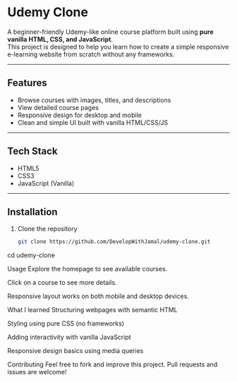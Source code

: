 # Udemy Clone

A beginner-friendly Udemy-like online course platform built using **pure vanilla HTML, CSS, and JavaScript**.  
This project is designed to help you learn how to create a simple responsive e-learning website from scratch without any frameworks.

---

## Features

- Browse courses with images, titles, and descriptions
- View detailed course pages
- Responsive design for desktop and mobile
- Clean and simple UI built with vanilla HTML/CSS/JS

---

## Tech Stack

- HTML5
- CSS3
- JavaScript (Vanilla)

---

## Installation

1. Clone the repository  
   ```bash
   git clone https://github.com/DevelopWithJamal/udemy-clone.git
cd udemy-clone



Usage
Explore the homepage to see available courses.

Click on a course to see more details.

Responsive layout works on both mobile and desktop devices.

What I learned
Structuring webpages with semantic HTML

Styling using pure CSS (no frameworks)

Adding interactivity with vanilla JavaScript

Responsive design basics using media queries

Contributing
Feel free to fork and improve this project. Pull requests and issues are welcome!

